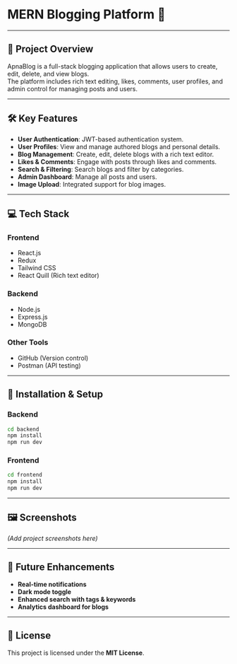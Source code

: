 # **MERN Blogging Platform 🚀**

---

## **📄 Project Overview**
ApnaBlog is a full-stack blogging application that allows users to create, edit, delete, and view blogs.  
The platform includes rich text editing, likes, comments, user profiles, and admin control for managing posts and users.

---

## **🛠 Key Features**

- **User Authentication**: JWT-based authentication system.  
- **User Profiles**: View and manage authored blogs and personal details.  
- **Blog Management**: Create, edit, delete blogs with a rich text editor.  
- **Likes & Comments**: Engage with posts through likes and comments.  
- **Search & Filtering**: Search blogs and filter by categories.  
- **Admin Dashboard**: Manage all posts and users.  
- **Image Upload**: Integrated support for blog images.

---

## **💻 Tech Stack**

### **Frontend**
- React.js  
- Redux  
- Tailwind CSS  
- React Quill (Rich text editor)  

### **Backend**
- Node.js  
- Express.js  
- MongoDB  

### **Other Tools**
- GitHub (Version control)  
- Postman (API testing)  

---

## **🚀 Installation & Setup**

### **Backend**
```bash
cd backend
npm install
npm run dev
```

### **Frontend**
```bash
cd frontend
npm install
npm run dev
```


---

## 🖼 Screenshots
*(Add project screenshots here)*

---

## 📌 Future Enhancements
- **Real-time notifications**  
- **Dark mode toggle**  
- **Enhanced search with tags & keywords**  
- **Analytics dashboard for blogs**

---

## 📜 License
This project is licensed under the **MIT License**.

